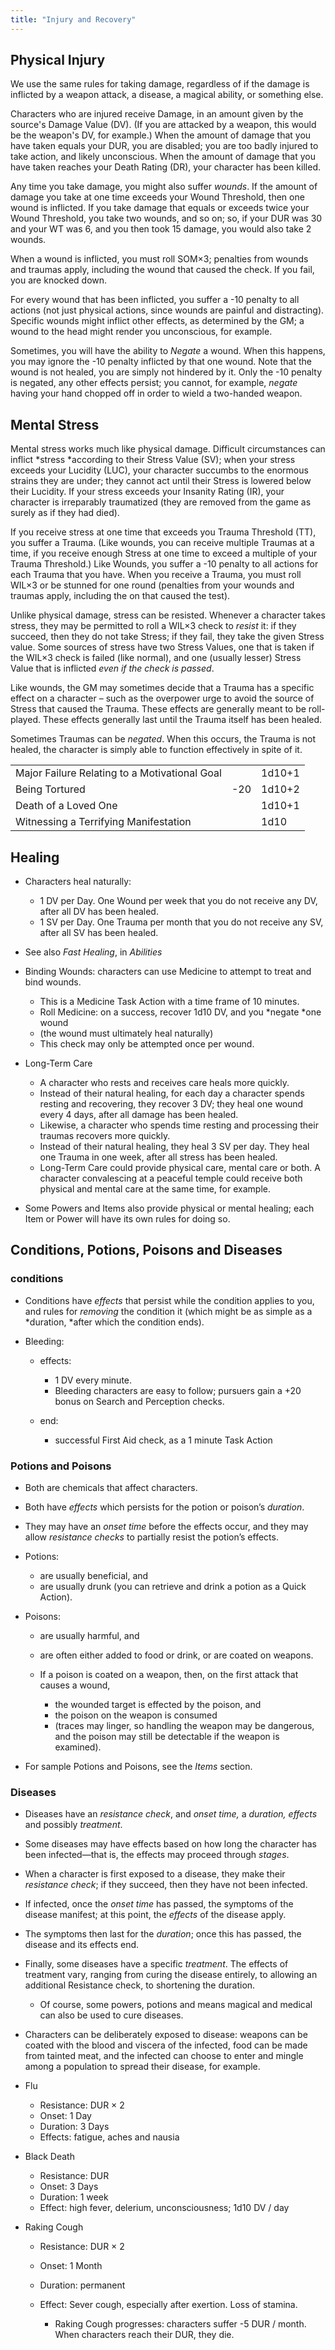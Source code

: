 ```yaml
---
title: "Injury and Recovery"
---
```


## Physical Injury

We use the same rules for taking damage, regardless of if the damage is
inflicted by a weapon attack, a disease, a magical ability, or something
else.

Characters who are injured receive Damage, in an amount given by the
source's Damage Value (DV). (If you are attacked by a weapon, this would
be the weapon's DV, for example.) When the amount of damage that you
have taken equals your DUR, you are disabled; you are too badly injured
to take action, and likely unconscious. When the amount of damage that
you have taken reaches your Death Rating (DR), your character has been
killed.

Any time you take damage, you might also suffer *wounds*. If the amount
of damage you take at one time exceeds your Wound Threshold, then one
wound is inflicted. If you take damage that equals or exceeds twice your
Wound Threshold, you take two wounds, and so on; so, if your DUR was 30
and your WT was 6, and you then took 15 damage, you would also take 2
wounds.

When a wound is inflicted, you must roll SOM×3; penalties from wounds
and traumas apply, including the wound that caused the check. If you
fail, you are knocked down.

For every wound that has been inflicted, you suffer a -10 penalty to all
actions (not just physical actions, since wounds are painful and
distracting). Specific wounds might inflict other effects, as determined
by the GM; a wound to the head might render you unconscious, for
example.

Sometimes, you will have the ability to *Negate* a wound. When this
happens, you may ignore the -10 penalty inflicted by that one wound.
Note that the wound is not healed, you are simply not hindered by it.
Only the -10 penalty is negated, any other effects persist; you cannot,
for example, *negate* having your hand chopped off in order to wield a
two-handed weapon.

## Mental Stress

Mental stress works much like physical damage. Difficult circumstances
can inflict *stress *according to their Stress Value (SV); when your
stress exceeds your Lucidity (LUC), your character succumbs to the
enormous strains they are under; they cannot act until their Stress is
lowered below their Lucidity. If your stress exceeds your Insanity
Rating (IR), your character is irreparably traumatized (they are removed
from the game as surely as if they had died).

If you receive stress at one time that exceeds you Trauma Threshold
(TT), you suffer a Trauma. (Like wounds, you can receive multiple
Traumas at a time, if you receive enough Stress at one time to exceed a
multiple of your Trauma Threshold.) Like Wounds, you suffer a -10
penalty to all actions for each Trauma that you have. When you receive a
Trauma, you must roll WIL×3 or be stunned for one round (penalties from
your wounds and traumas apply, including the on that caused the test).

Unlike physical damage, stress can be resisted. Whenever a character
takes stress, they may be permitted to roll a WIL×3 check to *resist*
it: if they succeed, then they do not take Stress; if they fail, they
take the given Stress value. Some sources of stress have two Stress
Values, one that is taken if the WIL×3 check is failed (like normal),
and one (usually lesser) Stress Value that is inflicted *even if the
check is passed*.

Like wounds, the GM may sometimes decide that a Trauma has a specific
effect on a character – such as the overpower urge to avoid the source
of Stress that caused the Trauma. These effects are generally meant to
be roll-played. These effects generally last until the Trauma itself has
been healed.

Sometimes Traumas can be *negated*. When this occurs, the Trauma is not
healed, the character is simply able to function effectively in spite of
it.

|                                               |      |        |
| --------------------------------------------- | ---- | ------ |
| Major Failure Relating to a Motivational Goal |      | 1d10+1 |
| Being Tortured                                | \-20 | 1d10+2 |
| Death of a Loved One                          |      | 1d10+1 |
| Witnessing a Terrifying Manifestation         |      | 1d10   |

## Healing

  - Characters heal naturally:
    
      - 1 DV per Day. One Wound per week that you do not receive any DV,
        after all DV has been healed.
      - 1 SV per Day. One Trauma per month that you do not receive any
        SV, after all SV has been healed.

  - See also *Fast Healing*, in *Abilities*

  - Binding Wounds: characters can use Medicine to attempt to treat and
    bind wounds.
    
      - This is a Medicine Task Action with a time frame of 10 minutes.
      - Roll Medicine: on a success, recover 1d10 DV, and you *negate
        *one wound
      - (the wound must ultimately heal naturally)
      - This check may only be attempted once per wound.

  - Long-Term Care
    
      - A character who rests and receives care heals more quickly.
      - Instead of their natural healing, for each day a character
        spends resting and recovering, they recover 3 DV; they heal one
        wound every 4 days, after all damage has been healed.
      - Likewise, a character who spends time resting and processing
        their traumas recovers more quickly.
      - Instead of their natural healing, they heal 3 SV per day. They
        heal one Trauma in one week, after all stress has been healed.
      - Long-Term Care could provide physical care, mental care or both.
        A character convalescing at a peaceful temple could receive both
        physical and mental care at the same time, for example.

  - Some Powers and Items also provide physical or mental healing; each
    Item or Power will have its own rules for doing
so.

## Conditions, Potions, Poisons and Diseases

### conditions

  - Conditions have *effects* that persist while the condition applies
    to you, and rules for *removing* the condition it (which might be as
    simple as a *duration, *after which the condition ends).

  - Bleeding:
    
      - effects:
        
          - 1 DV every minute.
          - Bleeding characters are easy to follow; pursuers gain a +20
            bonus on Search and Perception checks.
    
      - end:
        
          - successful First Aid check, as a 1 minute Task Action

### Potions and Poisons

  - Both are chemicals that affect characters.

  - Both have *effects* which persists for the potion or poison’s
    *duration*.

  - They may have an *onset time* before the effects occur, and they may
    allow *resistance checks* to partially resist the potion’s effects.

  - Potions:
    
      - are usually beneficial, and
      - are usually drunk (you can retrieve and drink a potion as a
        Quick Action).

  - Poisons:
    
      - are usually harmful, and
    
      - are often either added to food or drink, or are coated on
        weapons.
    
      - If a poison is coated on a weapon, then, on the first attack
        that causes a wound,
        
          - the wounded target is effected by the poison, and
          - the poison on the weapon is consumed
          - (traces may linger, so handling the weapon may be dangerous,
            and the poison may still be detectable if the weapon is
            examined).

  - For sample Potions and Poisons, see the *Items* section.

### Diseases

  - Diseases have an *resistance check*, and *onset time,* a *duration,
    effects* and possibly *treatment*.

  - Some diseases may have effects based on how long the character has
    been infected—that is, the effects may proceed through *stages*.

  - When a character is first exposed to a disease, they make their
    *resistance check*; if they succeed, then they have not been
    infected.

  - If infected, once the *onset time* has passed, the symptoms of the
    disease manifest; at this point, the *effects* of the disease apply.

  - The symptoms then last for the *duration*; once this has passed, the
    disease and its effects end.

  - Finally, some diseases have a specific *treatment*. The effects of
    treatment vary, ranging from curing the disease entirely, to
    allowing an additional Resistance check, to shortening the duration.
    
      - Of course, some powers, potions and means magical and medical
        can also be used to cure diseases.

  - Characters can be deliberately exposed to disease: weapons can be
    coated with the blood and viscera of the infected, food can be made
    from tainted meat, and the infected can choose to enter and mingle
    among a population to spread their disease, for example.

  - Flu
    
      - Resistance: DUR × 2
      - Onset: 1 Day
      - Duration: 3 Days
      - Effects: fatigue, aches and nausia

  - Black Death
    
      - Resistance: DUR
      - Onset: 3 Days
      - Duration: 1 week
      - Effect: high fever, delerium, unconsciousness; 1d10 DV / day

  - Raking Cough
    
      - Resistance: DUR × 2
    
      - Onset: 1 Month
    
      - Duration: permanent
    
      - Effect: Sever cough, especially after exertion. Loss of stamina.
        
          - Raking Cough progresses: characters suffer -5 DUR / month.
            When characters reach their DUR, they die.

